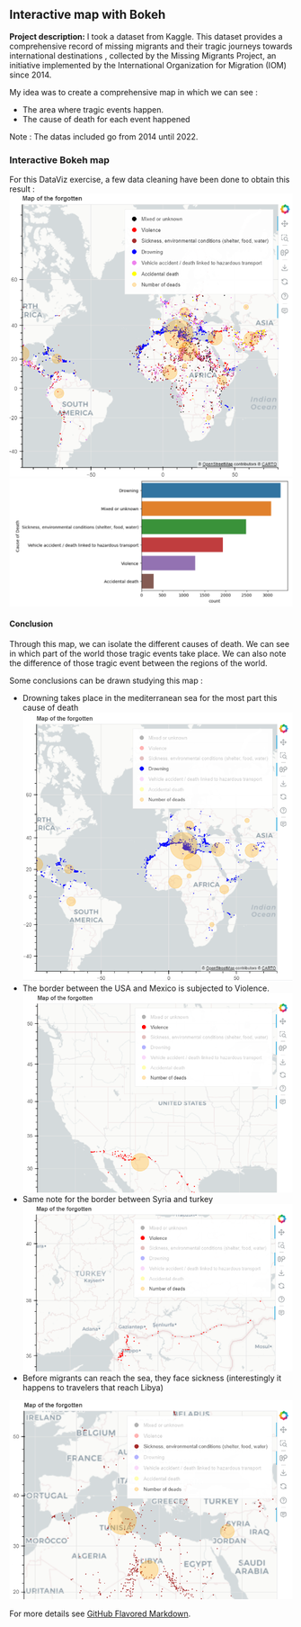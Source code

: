 ## Interactive map with Bokeh

**Project description:** I took a dataset from Kaggle. 
This dataset provides a comprehensive record of missing migrants and their tragic journeys towards international destinations , collected by the Missing Migrants Project, an initiative implemented by the International Organization for Migration (IOM) since 2014. 

My idea was to create a comprehensive map in which we can see : 
- The area where tragic events happen.
- The cause of death for each event happened

Note : The datas included go from 2014 until 2022. 

### Interactive Bokeh map
For this DataViz exercise, a few data cleaning have been done to obtain this result :
<img src="images/bokeh_map.PNG?raw=true"/>
<img src="images/causes of death.PNG?raw=true"/>
#### Conclusion
Through this map, we can isolate the different causes of death. 
We can see in which part of the world those tragic events take place.
We can also note the difference of those tragic event between the regions of the world. 

Some conclusions can be drawn studying this map : 
- Drowning takes place in the mediterranean sea for the most part this cause of death
  <img src="images/drowning.PNG?raw=true"/>
- The border between the USA and Mexico is subjected to Violence.
  <img src="images/USA_Mex.PNG?raw=true"/>
- Same note for the border between Syria and turkey
  <img src="images/turkey_syria.PNG?raw=true"/>
-  Before migrants can reach the sea, they face sickness (interestingly it happens to travelers that reach Libya)
  <img src="images/Libya.PNG?raw=true"/>

For more details see [GitHub Flavored Markdown](https://guides.github.com/features/mastering-markdown/).
